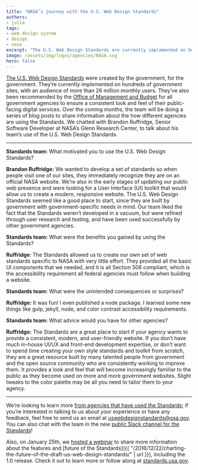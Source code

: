 ```yaml
---
title: "NASA’s journey with the U.S. Web Design Standards"
authors:
- julia
tags:
- web design system
- design
- nasa
excerpt: "The U.S. Web Design Standards are currently implemented on hundreds of government sites, with an audience of more than 26 million monthly users, and they’ve  been recommended by the Office of Management and Budget for all government agencies. We chatted with Brandon Ruffridge, Senior Software Developer at NASA’s Glenn Research Center, to talk about his team’s use of the U.S. Web Design Standards."
image: /assets/img/logos/agencies/NASA.svg
hero: false
---
```

[The U.S. Web Design Standards](https://standards.usa.gov/) were created by the government, for the government. They’re currently implemented on hundreds of government sites, with an audience of more than 26 million monthly users. They’ve also been recommended by the [Office of Management and Budget](https://policy.cio.gov/web-policy/look/) for all government agencies to ensure a consistent look and feel of their public-facing digital services. Over the coming months, the team will be doing a series of blog posts to share information about the how different agencies are using the Standards. We chatted with Brandon Ruffridge, Senior Software Developer at NASA’s Glenn Research Center, to talk about his team’s use of the U.S. Web Design Standards.

---

**Standards team:** What motivated you to use the U.S. Web Design Standards?

**Brandon Ruffridge:** We wanted to develop a set of standards so when people visit one of our sites, they immediately recognize they are on an official NASA website. We’re also in the early stages of updating our public web presence and were looking for a User Interface (UI) toolkit that would allow us to create a modern, responsive website. The U.S. Web Design Standards seemed like a good place to start, since they are built by government with government-specific needs in mind. Our team liked the fact that the Standards weren’t developed in a vacuum, but were refined through user research and testing, and have been used successfully by other government agencies.

**Standards team:** What were the benefits you gained by using the Standards?

**Ruffridge**: The Standards allowed us to create our own set of web standards specific to NASA with very little effort. They provided all the basic UI components that we needed, and it is all Section 508 compliant, which is the accessibility requirement all federal agencies must follow when building a website.

**Standards team:** What were the unintended consequences or surprises?

**Ruffridge:** It was fun! I even published a node package. I learned some new things like gulp, jekyll, node, and color contrast accessibility requirements.

**Standards team:** What advice would you have for other agencies?

**Ruffridge:** The Standards are a great place to start if your agency wants to provide a consistent, modern, and user-friendly website. If you don’t have much in-house UI/UX and front-end development expertise, or don’t want to spend time creating your own style standards and toolkit from scratch, they are a great resource built by many talented people from government and the open source community who are consistently working to improve them. It provides a look and feel that will become increasingly familiar to the public as they become used on more and more government websites. Slight tweaks to the color palette may be all you need to tailor them to your agency.

---

We’re looking to learn more [from agencies that have used the Standards](https://github.com/18F/web-design-standards/blob/develop/WHO_IS_USING_USWDS.md); if you’re interested in talking to us about your experience or have any feedback, feel free to send us an email at [uswebdesignstandards@gsa.gov](mailto:uswebdesignstandards@gsa.gov). You can also chat with the team in the new [public Slack channel for the Standards](https://chat.18f.gov./)!

Also, on January 25th, we [hosted a webinar](https://www.youtube.com/watch?v=VUPbn1phbxk) to share more information about the features and [future of the Standards]({{ "/2016/12/22/charting-the-future-of-the-draft-us-web-design-standards/" | url }}), including the 1.0 release. Check it out to learn more or follow along at [standards.usa.gov](https://standards.usa.gov/).
